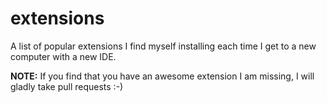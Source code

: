 # extensions
A list of popular extensions I find myself installing each time I get to a new computer with a new IDE.

**NOTE:** If you find that you have an awesome extension I am missing, I will gladly take pull requests :-)
